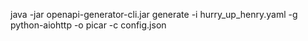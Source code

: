  java -jar openapi-generator-cli.jar generate -i hurry_up_henry.yaml  -g python-aiohttp -o picar  -c config.json
 